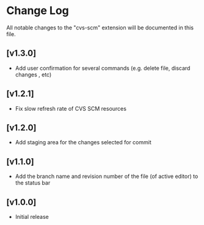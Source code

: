 # Change Log

All notable changes to the "cvs-scm" extension will be documented in this file.

## [v1.3.0]
- Add user confirmation for several commands (e.g. delete file, discard changes , etc)
## [v1.2.1]
- Fix slow refresh rate of CVS SCM resources
## [v1.2.0]
- Add staging area for the changes selected for commit

## [v1.1.0]
- Add the branch name and revision number of the file (of active editor) to the status bar

## [v1.0.0]
- Initial release